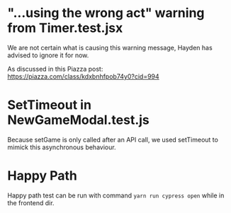 # "...using the wrong act" warning from Timer.test.jsx
We are not certain what is causing this warning message, Hayden has advised to ignore it for now.

As discussed in this Piazza post: https://piazza.com/class/kdxbnhfpob74y0?cid=994

# SetTimeout in NewGameModal.test.js
Because setGame is only called after an API call, we used setTimeout to mimick this 
asynchronous behaviour.

# Happy Path
Happy path test can be run with command `yarn run cypress open` while in the frontend dir.
